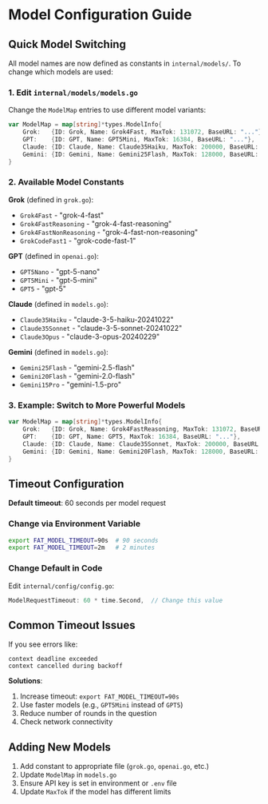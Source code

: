 # Model Configuration Guide

## Quick Model Switching

All model names are now defined as constants in `internal/models/`. To change which models are used:

### 1. Edit `internal/models/models.go`

Change the `ModelMap` entries to use different model variants:

```go
var ModelMap = map[string]*types.ModelInfo{
    Grok:   {ID: Grok, Name: Grok4Fast, MaxTok: 131072, BaseURL: "..."},
    GPT:    {ID: GPT, Name: GPT5Mini, MaxTok: 16384, BaseURL: "..."},
    Claude: {ID: Claude, Name: Claude35Haiku, MaxTok: 200000, BaseURL: "..."},
    Gemini: {ID: Gemini, Name: Gemini25Flash, MaxTok: 128000, BaseURL: "..."},
}
```

### 2. Available Model Constants

**Grok** (defined in `grok.go`):
- `Grok4Fast` - "grok-4-fast"
- `Grok4FastReasoning` - "grok-4-fast-reasoning"
- `Grok4FastNonReasoning` - "grok-4-fast-non-reasoning"
- `GrokCodeFast1` - "grok-code-fast-1"

**GPT** (defined in `openai.go`):
- `GPT5Nano` - "gpt-5-nano"
- `GPT5Mini` - "gpt-5-mini"
- `GPT5` - "gpt-5"

**Claude** (defined in `models.go`):
- `Claude35Haiku` - "claude-3-5-haiku-20241022"
- `Claude35Sonnet` - "claude-3-5-sonnet-20241022"
- `Claude3Opus` - "claude-3-opus-20240229"

**Gemini** (defined in `models.go`):
- `Gemini25Flash` - "gemini-2.5-flash"
- `Gemini20Flash` - "gemini-2.0-flash"
- `Gemini15Pro` - "gemini-1.5-pro"

### 3. Example: Switch to More Powerful Models

```go
var ModelMap = map[string]*types.ModelInfo{
    Grok:   {ID: Grok, Name: Grok4FastReasoning, MaxTok: 131072, BaseURL: "..."},
    GPT:    {ID: GPT, Name: GPT5, MaxTok: 16384, BaseURL: "..."},
    Claude: {ID: Claude, Name: Claude35Sonnet, MaxTok: 200000, BaseURL: "..."},
    Gemini: {ID: Gemini, Name: Gemini20Flash, MaxTok: 128000, BaseURL: "..."},
}
```

## Timeout Configuration

**Default timeout**: 60 seconds per model request

### Change via Environment Variable

```bash
export FAT_MODEL_TIMEOUT=90s  # 90 seconds
export FAT_MODEL_TIMEOUT=2m   # 2 minutes
```

### Change Default in Code

Edit `internal/config/config.go`:

```go
ModelRequestTimeout: 60 * time.Second,  // Change this value
```

## Common Timeout Issues

If you see errors like:
```
context deadline exceeded
context cancelled during backoff
```

**Solutions**:
1. Increase timeout: `export FAT_MODEL_TIMEOUT=90s`
2. Use faster models (e.g., `GPT5Mini` instead of `GPT5`)
3. Reduce number of rounds in the question
4. Check network connectivity

## Adding New Models

1. Add constant to appropriate file (`grok.go`, `openai.go`, etc.)
2. Update `ModelMap` in `models.go`
3. Ensure API key is set in environment or `.env` file
4. Update `MaxTok` if the model has different limits
